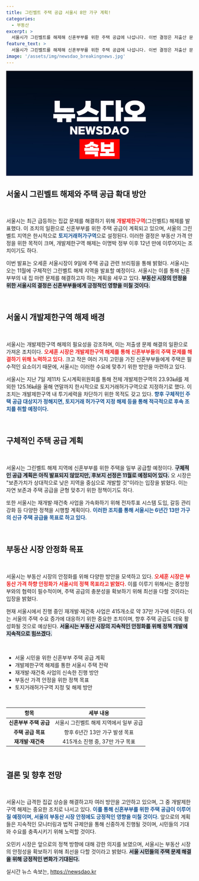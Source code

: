 ```yaml
---
title: 그린벨트 주택 공급 서울시 8만 가구 계획!
categories:
  - 부동산
excerpt: >
  서울시가 그린벨트를 해제해 신혼부부를 위한 주택 공급에 나섭니다. 이번 결정은 저출산 문제 해결을 위한 강력한 조치로, 고공행진하는 집값을 잡기 위한 의도도 포함되어 있습니다. 8만 가구 공략, 당신의 관심을 끌 새로운 주거 대안이 펼쳐질까요?
feature_text: >
  서울시가 그린벨트를 해제해 신혼부부를 위한 주택 공급에 나섭니다. 이번 결정은 저출산 문제 해결을 위한 강력한 조치로, 고공행진하는 집값을 잡기 위한 의도도 포함되어 있습니다. 8만 가구 공략, 당신의 관심을 끌 새로운 주거 대안이 펼쳐질까요?
image: '/assets/img/newsdao_breakingnews.jpg'
---
```


<p><img src="/assets/img/newsdao_breakingnews.jpg" alt="pcversion 속보" /></p>

<h2 data-ke-size="size26">서울시 그린벨트 해제와 주택 공급 확대 방안</h2>

<p data-ke-size="size16">&nbsp;</p>

<p>서울시는 최근 급등하는 집값 문제를 해결하기 위해 <b><span style="color: #ee2323;">개발제한구역</span></b>(그린벨트) 해제를 발표했다. 이 조치의 일환으로 신혼부부를 위한 주택 공급이 계획되고 있으며, 서울의 그린벨트 지역은 한시적으로 <b><span style="color: #1a5490;">토지거래허가구역</span></b>으로 설정된다. 이러한 결정은 부동산 가격 안정을 위한 목적이 크며, 개발제한구역 해제는 이명박 정부 이후 12년 만에 이루어지는 조치이기도 하다. </p>

<p>이번 발표는 오세훈 서울시장이 9일에 주택 공급 관련 브리핑을 통해 밝혔다. 서울시는 오는 11월에 구체적인 그린벨트 해제 지역을 발표할 예정이다. 서울시는 이를 통해 신혼부부의 내 집 마련 문제를 해결하고자 하는 계획을 세우고 있다. <b><span style="background-color: #21538527;">부동산 시장의 안정을 위한 서울시의 결정은 신혼부부들에게 긍정적인 영향을 미칠 것이다.</span></b> </p>

<p data-ke-size="size16">&nbsp;</p>

<h2 data-ke-size="size26">서울시 개발제한구역 해제 배경</h2>

<p data-ke-size="size16">&nbsp;</p>

<p>서울시는 개발제한구역 해제의 필요성을 강조하며, 이는 저출생 문제 해결의 일환으로 가져온 조치이다. <b><span style="color: #ee2323;">오세훈 시장은 개발제한구역 해제를 통해 신혼부부들의 주택 문제를 해결하기 위해 노력하고 있다.</span></b> 크고 작은 여러 가지 고민을 가진 신혼부부들에게 주택은 필수적인 요소이기 때문에, 서울시는 이러한 수요에 맞추기 위한 방안을 마련하고 있다. </p>

<p>서울시는 지난 7일 제11차 도시계획위원회를 통해 전체 개발제한구역의 23.93㎢를 제외한 125.16㎢을 올해 연말까지 한시적으로 토지거래허가구역으로 지정하기로 했다. 이 조치는 개발제한구역 내 투기세력을 차단하기 위한 목적도 갖고 있다. <b><span style="color: #1a5490;">향후 구체적인 주택 공급 대상지가 정해지면, 토지거래 허가구역 지정 해제 등을 통해 적극적으로 후속 조치를 취할 예정이다.</span></b></p>

<p data-ke-size="size16">&nbsp;</p>

<h2 data-ke-size="size26">구체적인 주택 공급 계획</h2>

<p data-ke-size="size16">&nbsp;</p>

<p>서울시는 그린벨트 해제 지역에 신혼부부를 위한 주택을 일부 공급할 예정이다. <b><span style="background-color: #21538527;">구체적인 공급 계획은 아직 발표되지 않았지만, 후보지 선정은 11월로 예정되어 있다.</span></b> 오 시장은 "보존가치가 상대적으로 낮은 지역을 중심으로 개발할 것"이라는 입장을 밝혔다. 이는 자연 보존과 주택 공급을 균형 맞추기 위한 정책이기도 하다. </p>

<p>또한 서울시는 재개발·재건축 사업을 가속화하기 위해 전자투표 시스템 도입, 갈등 관리 강화 등 다양한 정책을 시행할 계획이다. <b><span style="color: #1a5490;">이러한 조치를 통해 서울시는 6년간 13만 가구의 신규 주택 공급을 목표로 하고 있다.</span></b></p>

<p data-ke-size="size16">&nbsp;</p>

<h2 data-ke-size="size26">부동산 시장 안정화 목표</h2>

<p data-ke-size="size16">&nbsp;</p>

<p>서울시는 부동산 시장의 안정화를 위해 다양한 방안을 모색하고 있다. <b><span style="color: #ee2323;">오세훈 시장은 부동산 가격 하향 안정화가 서울시의 정책 목표라고 밝혔다.</span></b> 이를 이루기 위해서는 중앙정부와의 협력이 필수적이며, 주택 공급의 충분성을 확보하기 위해 최선을 다할 것이라는 입장을 밝혔다. </p>

<p>현재 서울시에서 진행 중인 재개발·재건축 사업은 415개소로 약 37만 가구에 이른다. 이는 서울의 주택 수요 증가에 대응하기 위한 중요한 조치이며, 향후 주택 공급도 더욱 활성화될 것으로 예상된다. <b><span style="background-color: #21538527;">서울시는 부동산 시장의 지속적인 안정화를 위해 정책 개발에 지속적으로 힘쓰겠다.</span></b></p>

<p data-ke-size="size16">&nbsp;</p>

<ul>
    <li>서울 시민을 위한 신혼부부 주택 공급 계획</li>
    <li>개발제한구역 해제를 통한 서울시 주택 전략</li>
    <li>재개발·재건축 사업의 신속한 진행 방안</li>
    <li>부동산 가격 안정을 위한 정책 목표</li>
    <li>토지거래허가구역 지정 및 해제 방안</li>
</ul>

<p data-ke-size="size16">&nbsp;</p>

<table style="width: 100%; border-collapse: collapse;">
  <thead>
    <tr>
      <th style="text-align: center;">항목</th>
      <th style="text-align: center;">세부 내용</th>
    </tr>
  </thead>
  <tbody>
    <tr>
      <td style="text-align: center; height: 17px;"><b>신혼부부 주택 공급</b></td>
      <td style="text-align: center; height: 17px;">서울시 그린벨트 해제 지역에서 일부 공급</td>
    </tr>
    <tr>
      <td style="text-align: center; height: 17px;"><b>주택 공급 목표</b></td>
      <td style="text-align: center; height: 17px;">향후 6년간 13만 가구 발생 목표</td>
    </tr>
    <tr>
      <td style="text-align: center; height: 17px;"><b>재개발·재건축</b></td>
      <td style="text-align: center; height: 17px;">415개소 진행 중, 37만 가구 목표</td>
    </tr>
  </tbody>
</table> 

<p data-ke-size="size16">&nbsp;</p>

<h2 data-ke-size="size26">결론 및 향후 전망</h2>

<p data-ke-size="size16">&nbsp;</p>

<p>서울시는 급격한 집값 상승을 해결하고자 여러 방안을 고안하고 있으며, 그 중 개발제한구역 해제는 중요한 조치로 나서고 있다. <b><span style="color: #1a5490;">이를 통해 신혼부부를 위한 주택 공급이 이루어질 예정이며, 서울의 부동산 시장 안정에도 긍정적인 영향을 미칠 것이다.</span></b> 앞으로의 계획들은 지속적인 모니터링과 법적 규제안을 통해 신중하게 진행될 것이며, 시민들의 기대와 수요를 충족시키기 위해 노력할 것이다. </p>

<p>오민키 시장은 앞으로의 정책 방향에 대해 강한 의지를 보였으며, 서울시는 부동산 시장의 안정성을 확보하기 위해 최선을 다할 것이라고 밝혔다. <b><span style="background-color: #21538527;">서울 시민들의 주택 문제 해결을 위해 긍정적인 변화가 기대된다.</span></b></p>
실시간 뉴스 속보는, <a href="https://newsdao.kr" rel="dofollow">https://newsdao.kr</a>


